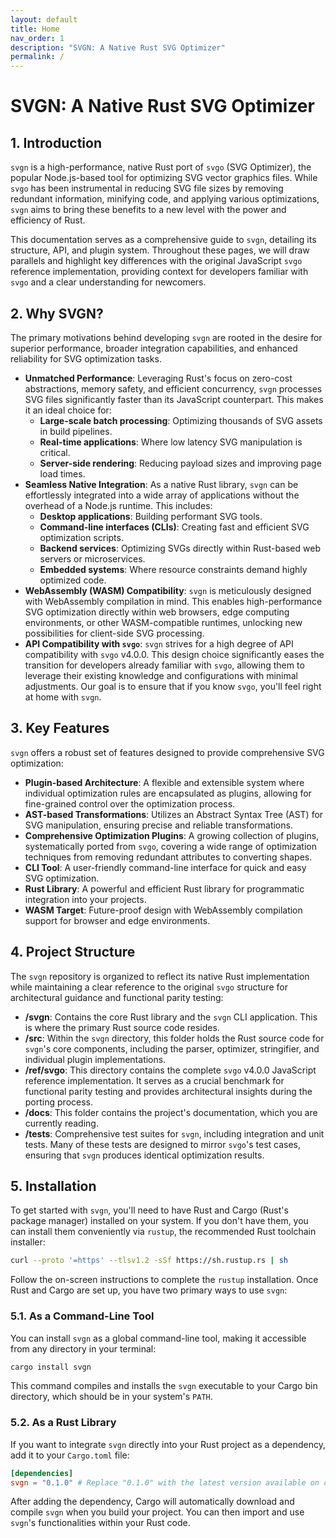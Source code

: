 ```yaml
---
layout: default
title: Home
nav_order: 1
description: "SVGN: A Native Rust SVG Optimizer"
permalink: /
---
```


# SVGN: A Native Rust SVG Optimizer

## 1. Introduction

`svgn` is a high-performance, native Rust port of `svgo` (SVG Optimizer), the popular Node.js-based tool for optimizing SVG vector graphics files. While `svgo` has been instrumental in reducing SVG file sizes by removing redundant information, minifying code, and applying various optimizations, `svgn` aims to bring these benefits to a new level with the power and efficiency of Rust.

This documentation serves as a comprehensive guide to `svgn`, detailing its structure, API, and plugin system. Throughout these pages, we will draw parallels and highlight key differences with the original JavaScript `svgo` reference implementation, providing context for developers familiar with `svgo` and a clear understanding for newcomers.

## 2. Why SVGN?

The primary motivations behind developing `svgn` are rooted in the desire for superior performance, broader integration capabilities, and enhanced reliability for SVG optimization tasks.

-   **Unmatched Performance**: Leveraging Rust's focus on zero-cost abstractions, memory safety, and efficient concurrency, `svgn` processes SVG files significantly faster than its JavaScript counterpart. This makes it an ideal choice for:
    *   **Large-scale batch processing**: Optimizing thousands of SVG assets in build pipelines.
    *   **Real-time applications**: Where low latency SVG manipulation is critical.
    *   **Server-side rendering**: Reducing payload sizes and improving page load times.
-   **Seamless Native Integration**: As a native Rust library, `svgn` can be effortlessly integrated into a wide array of applications without the overhead of a Node.js runtime. This includes:
    *   **Desktop applications**: Building performant SVG tools.
    *   **Command-line interfaces (CLIs)**: Creating fast and efficient SVG optimization scripts.
    *   **Backend services**: Optimizing SVGs directly within Rust-based web servers or microservices.
    *   **Embedded systems**: Where resource constraints demand highly optimized code.
-   **WebAssembly (WASM) Compatibility**: `svgn` is meticulously designed with WebAssembly compilation in mind. This enables high-performance SVG optimization directly within web browsers, edge computing environments, or other WASM-compatible runtimes, unlocking new possibilities for client-side SVG processing.
-   **API Compatibility with `svgo`**: `svgn` strives for a high degree of API compatibility with `svgo` v4.0.0. This design choice significantly eases the transition for developers already familiar with `svgo`, allowing them to leverage their existing knowledge and configurations with minimal adjustments. Our goal is to ensure that if you know `svgo`, you'll feel right at home with `svgn`.

## 3. Key Features

`svgn` offers a robust set of features designed to provide comprehensive SVG optimization:

-   **Plugin-based Architecture**: A flexible and extensible system where individual optimization rules are encapsulated as plugins, allowing for fine-grained control over the optimization process.
-   **AST-based Transformations**: Utilizes an Abstract Syntax Tree (AST) for SVG manipulation, ensuring precise and reliable transformations.
-   **Comprehensive Optimization Plugins**: A growing collection of plugins, systematically ported from `svgo`, covering a wide range of optimization techniques from removing redundant attributes to converting shapes.
-   **CLI Tool**: A user-friendly command-line interface for quick and easy SVG optimization.
-   **Rust Library**: A powerful and efficient Rust library for programmatic integration into your projects.
-   **WASM Target**: Future-proof design with WebAssembly compilation support for browser and edge environments.

## 4. Project Structure

The `svgn` repository is organized to reflect its native Rust implementation while maintaining a clear reference to the original `svgo` structure for architectural guidance and functional parity testing:

-   **/svgn**: Contains the core Rust library and the `svgn` CLI application. This is where the primary Rust source code resides.
-   **/src**: Within the `svgn` directory, this folder holds the Rust source code for `svgn`'s core components, including the parser, optimizer, stringifier, and individual plugin implementations.
-   **/ref/svgo**: This directory contains the complete `svgo` v4.0.0 JavaScript reference implementation. It serves as a crucial benchmark for functional parity testing and provides architectural insights during the porting process.
-   **/docs**: This folder contains the project's documentation, which you are currently reading.
-   **/tests**: Comprehensive test suites for `svgn`, including integration and unit tests. Many of these tests are designed to mirror `svgo`'s test cases, ensuring that `svgn` produces identical optimization results.

## 5. Installation

To get started with `svgn`, you'll need to have Rust and Cargo (Rust's package manager) installed on your system. If you don't have them, you can install them conveniently via `rustup`, the recommended Rust toolchain installer:

```bash
curl --proto '=https' --tlsv1.2 -sSf https://sh.rustup.rs | sh
```

Follow the on-screen instructions to complete the `rustup` installation. Once Rust and Cargo are set up, you have two primary ways to use `svgn`:

### 5.1. As a Command-Line Tool

You can install `svgn` as a global command-line tool, making it accessible from any directory in your terminal:

```bash
cargo install svgn
```

This command compiles and installs the `svgn` executable to your Cargo bin directory, which should be in your system's `PATH`.

### 5.2. As a Rust Library

If you want to integrate `svgn` directly into your Rust project as a dependency, add it to your `Cargo.toml` file:

```toml
[dependencies]
svgn = "0.1.0" # Replace "0.1.0" with the latest version available on crates.io
```

After adding the dependency, Cargo will automatically download and compile `svgn` when you build your project. You can then import and use `svgn`'s functionalities within your Rust code.
